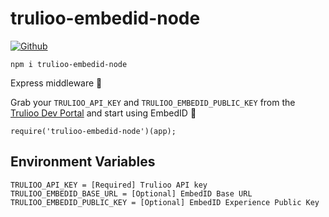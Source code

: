 # trulioo-embedid-node

[![Github](https://github.com/Trulioo/trulioo-embedid-node/workflows/Build/badge.svg)](https://github.com/Trulioo/trulioo-embedid-node/workflows/Build/badge.svg)

`npm i trulioo-embedid-node`

Express middleware 🚀

Grab your `TRULIOO_API_KEY` and `TRULIOO_EMBEDID_PUBLIC_KEY` from the [Trulioo Dev Portal](https://gateway-admin.trulioo.com/) and start using EmbedID 👾

```
require('trulioo-embedid-node')(app);
```

## Environment Variables

```
TRULIOO_API_KEY = [Required] Trulioo API key 
TRULIOO_EMBEDID_BASE_URL = [Optional] EmbedID Base URL
TRULIOO_EMBEDID_PUBLIC_KEY = [Optional] EmbedID Experience Public Key
```